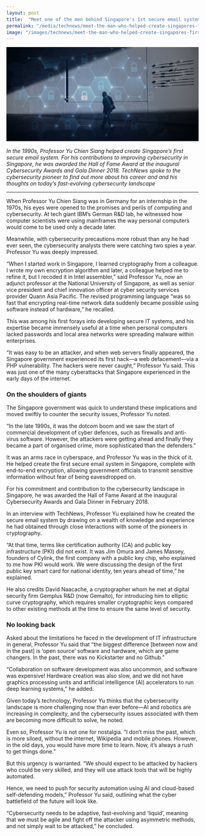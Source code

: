 ```yaml
---
layout: post
title:  "Meet one of the men behind Singapore's 1st secure email system"
permalink: "/media/technews/meet-the-man-who-helped-create-singapores-first-secure-email-system"
image: "/images/technews/meet-the-man-who-helped-create-singapores-first-secure-email-system-part-1.png"
---
```


![Meet one of the men behind Singapore's 1st secure email system](/images/technews/meet-the-man-who-helped-create-singapores-first-secure-email-system-part-1.png)

*In the 1990s, Professor Yu Chien Siang helped create Singapore’s first secure email system.
For his contributions to improving cybersecurity in Singapore, he was awarded the Hall of Fame Award at the inaugural Cybersecurity Awards and Gala Dinner 2018. TechNews spoke to the cybersecurity pioneer to find out more about his career and and his thoughts on today’s fast-evolving cybersecurity landscape*

---

When Professor Yu Chien Siang was in Germany for an internship in the 1970s, his eyes were opened to the promises and perils of computing and cybersecurity. At tech giant IBM’s German R&D lab, he witnessed how computer scientists were using mainframes the way personal computers would come to be used only a decade later. 
 
Meanwhile, with cybersecurity precautions more robust than any he had ever seen, the cybersecurity analysts there were catching two spies a year. Professor Yu was deeply impressed.

“When I started work in Singapore, I learned cryptography from a colleague. I wrote my own encryption algorithm and later, a colleague helped me to refine it, but I recoded it in Intel assembler,” said Professor Yu, now an adjunct professor at the National University of Singapore, as well as senior vice president and chief innovation officer at cyber security services provider Quann Asia Pacific. The revised programming language “was so fast that encrypting real-time network data suddenly became possible using software instead of hardware,” he recalled. 

This was among his first forays into developing secure IT systems, and his expertise became immensely useful at a time when personal computers lacked passwords and local area networks were spreading malware within enterprises. 

“It was easy to be an attacker, and when web servers finally appeared, the Singapore government experienced its first hack—a web defacement—via a PHP vulnerability. The hackers were never caught,” Professor Yu said. This was just one of the many cyberattacks that Singapore experienced in the early days of the internet.

### **On the shoulders of giants**
The Singapore government was quick to understand these implications and moved swiftly to counter the security issues, Professor Yu noted. 

“In the late 1990s, it was the dotcom boom and we saw the start of commercial development of cyber defences, such as firewalls and anti-virus software. However, the attackers were getting ahead and finally they became a part of organised crime, more sophisticated than the defenders.”

It was an arms race in cyberspace, and Professor Yu was in the thick of it. He helped create the first secure email system in Singapore, complete with end-to-end encryption, allowing government officials to transmit sensitive information without fear of being eavesdropped on. 

For his commitment and contribution to the cybersecurity landscape in Singapore, he was awarded the Hall of Fame Award at the inaugural Cybersecurity Awards and Gala Dinner in February 2018.

In an interview with TechNews, Professor Yu explained how he created the secure email system by drawing on a wealth of knowledge and experience he had obtained through close interactions with some of the pioneers in cryptography. 
        
“At that time, terms like certification authority (CA) and public key infrastructure (PKI) did not exist. It was Jim Omura and James Massey, founders of Cylink, the first company with a public key chip, who explained to me how PKI would work. We were discussing the design of the first public key smart card for national identity, ten years ahead of time,” he explained. 

He also credits David Naacache, a cryptographer whom he met at digital security firm Gemplus R&D (now Gemalto), for introducing him to elliptic curve cryptography, which requires smaller cryptographic keys compared to other existing methods at the time to ensure the same level of security.

### **No looking back**
Asked about the limitations he faced in the development of IT infrastructure in general, Professor Yu said that “the biggest difference [between now and in the past] is ‘open source’ software and hardware, which are game changers. In the past, there was no Kickstarter and no Github.”

“Collaboration on software development was also uncommon, and software was expensive! Hardware creation was also slow, and we did not have graphics processing units and artificial intelligence (AI) accelerators to run deep learning systems,” he added.

Given today’s technology, Professor Yu thinks that the cybersecurity landscape is more challenging now than ever before—AI and robotics are increasing in complexity, and the cybersecurity issues associated with them are becoming more difficult to solve, he noted. 

Even so, Professor Yu is not one for nostalgia. “I don’t miss the past, which is more siloed, without the internet, Wikipedia and mobile phones. However, in the old days, you would have more time to learn. Now, it’s always a rush to get things done.”

But this urgency is warranted. “We should expect to be attacked by hackers who could be very skilled, and they will use attack tools that will be highly automated. 

Hence, we need to push for security automation using AI and cloud-based self-defending models,” Professor Yu said, outlining what the cyber battlefield of the future will look like.

“Cybersecurity needs to be adaptive, fast-evolving and ‘liquid’, meaning that we must be agile and fight off the attacker using asymmetric methods, and not simply wait to be attacked,” he concluded.
